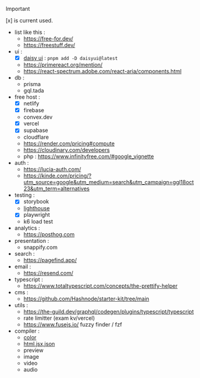 > [!IMPORTANT]
> [x] is current used.
- list like this :
  - https://free-for.dev/
  - https://freestuff.dev/
- ui :
  - [x] [daisy ui](https://daisyui.com/) : `pnpm add -D daisyui@latest`
  - https://primereact.org/mention/
  - https://react-spectrum.adobe.com/react-aria/components.html
- db :
  - prisma
  - gql.tada
- free host :
  - [x] netlify
  - [x] firebase
  - convex.dev
  - [x] vercel
  - [x] supabase
  - cloudflare
  - https://render.com/pricing#compute
  - https://cloudinary.com/developers
  - php : https://www.infinityfree.com/#google_vignette
- auth :
  - https://lucia-auth.com/
  - https://kinde.com/pricing/?utm_source=google&utm_medium=search&utm_campaign=ggl18oct23&utm_term=alternatives
- testing :
  - [x] storybook
  - [lighthouse](https://github.com/GoogleChrome/lighthouse)
  - [x] playwright
  - k6 load test
- analytics :
  - https://posthog.com
- presentation :
  - snappify.com
- search :
  - https://pagefind.app/
- email :
  - https://resend.com/
- typescript :
  - https://www.totaltypescript.com/concepts/the-prettify-helper
- cms :
  - https://github.com/Hashnode/starter-kit/tree/main
- utils :
  - https://the-guild.dev/graphql/codegen/plugins/typescript/typescript
  - rate limitter (exam kv/vercel)
  - https://www.fusejs.io/ fuzzy finder / fzf
- compiler :
  - [color](https://color.adobe.com/create/color-contrast-analyzer)
  - [html,jsx,json](https://transform.tools/html-to-jsx)
  - preview
  - image
  - video
  - audio
